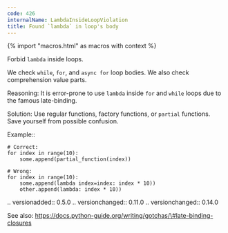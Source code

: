 ```yaml
---
code: 426
internalName: LambdaInsideLoopViolation
title: Found `lambda` in loop's body
---
```


{% import "macros.html" as macros with context %}

Forbid `lambda` inside loops.

We check `while`, `for`, and `async for` loop bodies. We also check
comprehension value parts.

Reasoning: It is error-prone to use `lambda` inside `for` and `while`
loops due to the famous late-binding.

Solution: Use regular functions, factory functions, or `partial`
functions. Save yourself from possible confusion.

Example::

    # Correct:
    for index in range(10):
        some.append(partial_function(index))
    
    # Wrong:
    for index in range(10):
        some.append(lambda index=index: index * 10))
        other.append(lambda: index * 10))

.. versionadded:: 0.5.0 .. versionchanged:: 0.11.0 .. versionchanged::
0.14.0

See also:
https://docs.python-guide.org/writing/gotchas/\#late-binding-closures